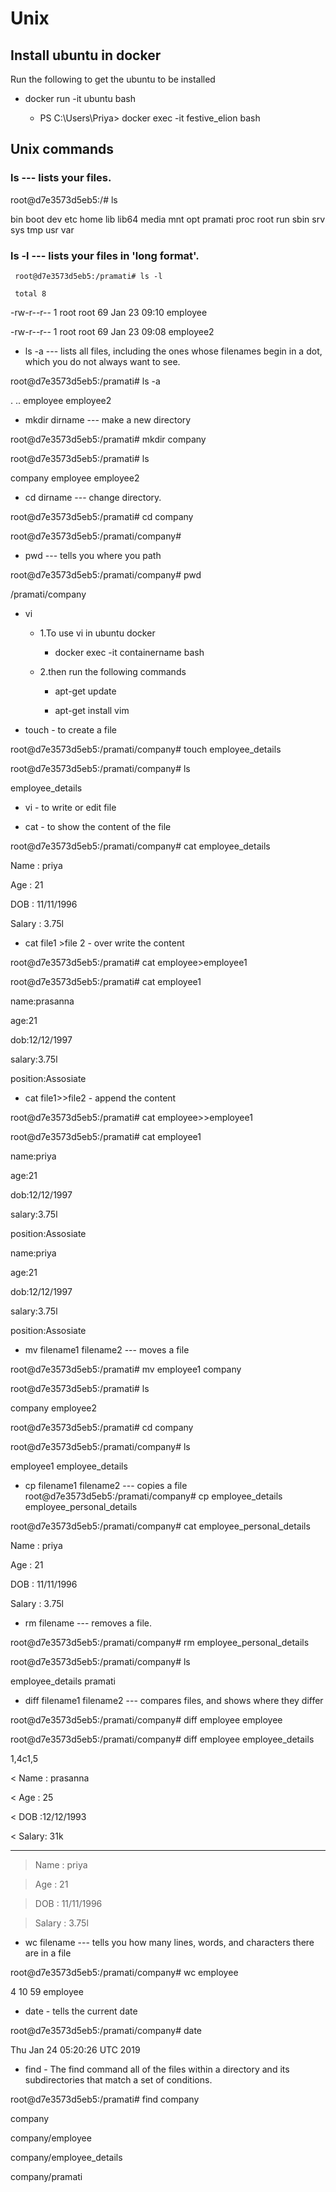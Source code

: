 # Unix
## Install ubuntu in docker

Run the following to get the ubuntu to be installed
 
 -  docker run -it ubuntu bash
 
     - PS C:\Users\Priya> docker exec -it festive_elion bash

## Unix commands

### ls --- lists your files.

root@d7e3573d5eb5:/# ls
     
bin  boot  dev  etc  home  lib  lib64  media  mnt  opt  pramati  proc  root  run  sbin  srv  sys  tmp  usr  var

### ls -l --- lists your files in 'long format'.

     root@d7e3573d5eb5:/pramati# ls -l

     total 8

-rw-r--r-- 1 root root 69 Jan 23 09:10 employee

-rw-r--r-- 1 root root 69 Jan 23 09:08 employee2

- ls -a --- lists all files, including the ones whose filenames begin in a dot, which you do not always want to see. 

root@d7e3573d5eb5:/pramati# ls -a

.  ..  employee  employee2

- mkdir dirname --- make a new directory

root@d7e3573d5eb5:/pramati# mkdir company

root@d7e3573d5eb5:/pramati# ls

company  employee  employee2

- cd dirname --- change directory.

root@d7e3573d5eb5:/pramati# cd company

root@d7e3573d5eb5:/pramati/company#

- pwd --- tells you where you path

root@d7e3573d5eb5:/pramati/company# pwd

/pramati/company
- vi
 
    - 1.To use vi in ubuntu docker 

        - docker exec -it containername  bash
        

    - 2.then run the following commands

       - apt-get update

      - apt-get install vim
     
- touch - to create a file

root@d7e3573d5eb5:/pramati/company# touch employee_details

root@d7e3573d5eb5:/pramati/company# ls

employee_details

- vi - to write or edit file  

- cat - to show the content of the file

root@d7e3573d5eb5:/pramati/company# cat employee_details

Name : priya

Age  : 21

DOB  : 11/11/1996

Salary : 3.75l


- cat file1 >file 2 - over write the content

root@d7e3573d5eb5:/pramati# cat employee>employee1

root@d7e3573d5eb5:/pramati# cat employee1

name:prasanna

age:21

dob:12/12/1997

salary:3.75l

position:Assosiate

- cat file1>>file2 - append the content

root@d7e3573d5eb5:/pramati# cat employee>>employee1

root@d7e3573d5eb5:/pramati# cat employee1

name:priya

age:21

dob:12/12/1997

salary:3.75l

position:Assosiate

name:priya

age:21

dob:12/12/1997

salary:3.75l

position:Assosiate


- mv filename1 filename2 --- moves a file 

root@d7e3573d5eb5:/pramati# mv employee1 company

root@d7e3573d5eb5:/pramati# ls

company  employee2

root@d7e3573d5eb5:/pramati# cd company

root@d7e3573d5eb5:/pramati/company# ls

employee1  employee_details

- cp filename1 filename2 --- copies a file
root@d7e3573d5eb5:/pramati/company# cp employee_details employee_personal_details 

root@d7e3573d5eb5:/pramati/company# cat employee_personal_details

Name : priya

Age  : 21

DOB  : 11/11/1996

Salary : 3.75l

- rm filename --- removes a file.

root@d7e3573d5eb5:/pramati/company# rm employee_personal_details

root@d7e3573d5eb5:/pramati/company# ls

employee_details  pramati

 
- diff filename1 filename2 --- compares files, and shows where they differ

root@d7e3573d5eb5:/pramati/company# diff employee employee

root@d7e3573d5eb5:/pramati/company# diff employee employee_details

1,4c1,5

< Name  :  prasanna

< Age   : 25

< DOB   :12/12/1993

< Salary: 31k

---

> Name : priya

> Age  : 21

> DOB  : 11/11/1996

> Salary : 3.75l

- wc filename --- tells you how many lines, words, and characters there are in a file

root@d7e3573d5eb5:/pramati/company# wc employee

 4 10 59 employee

- date - tells the current date

root@d7e3573d5eb5:/pramati/company# date

Thu Jan 24 05:20:26 UTC 2019

- find - The find command all of the files within a directory and its subdirectories that match a set of conditions. 

root@d7e3573d5eb5:/pramati# find company

company

company/employee

company/employee_details

company/pramati
